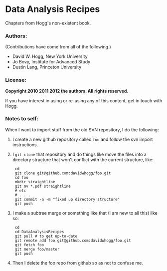 # Data Analysis Recipes

Chapters from Hogg's non-existent book.

### Authors: ###

(Contributions have come from all of the following.)

* David W. Hogg, New York University
* Jo Bovy, Institute for Advanced Study
* Dustin Lang, Princeton University

### License: ###

**Copyright 2010 2011 2012 the authors.  All rights reserved.**

If you have interest in using or re-using any of this content, get in
touch with Hogg.

### Notes to self: ###

When I want to import stuff from the old SVN repository, I do the
following:

1. I create a new github repository called `foo` and follow the svn
   import instructions.

2. I `git clone` that repository and do things like move the files into
   a directory structure that won't conflict with the current
   structure, like:

        cd
        git clone git@github.com:davidwhogg/foo.git
        cd foo
        mkdir straightline
        git mv *.pdf straightline
        # etc
        # . . .
        git commit -a -m "fixed up directory structure"
        git push

3. I make a subtree merge or something like that (I am new to all this)
   like so:

        cd
        cd DataAnalysisRecipes
        git pull # to get up-to-date
        git remote add foo git@github.com:davidwhogg/foo.git
        git fetch foo
        git merge foo/master
        git push

4. Then I delete the foo repo from github so as not to confuse me.

